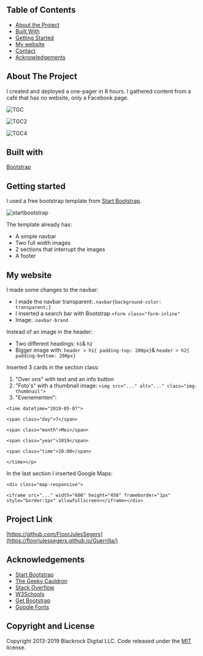 
## Table of Contents

* [About the Project](#about-the-project)
* [Built With](#built-with)
* [Getting Started](#getting-started)
* [My website](#my-website)
* [Contact](#contact)
* [Acknowledgements](#acknowledgements)

## About The Project
I created and deployed a one-pager in 8 hours. I gathered content from a café that has no website, only a Facebook page. 

![TGC](https://user-images.githubusercontent.com/49682756/57457503-f478bb00-726f-11e9-9cd5-2930cfafa599.png)

![TGC2](https://user-images.githubusercontent.com/49682756/57457507-f5a9e800-726f-11e9-9414-c352e99eb76c.png)

![TGC4](https://user-images.githubusercontent.com/49682756/57457512-f6db1500-726f-11e9-90b1-d909ae2674ad.png)

## Built with
[Bootstrap](https://getbootstrap.com)

## Getting started
I used a free bootstrap template from [Start Bootstrap](https://startbootstrap.com/templates/.).

![startbootstrap](https://user-images.githubusercontent.com/49682756/57458335-73222800-7271-11e9-9eaa-1aa9f328f9f2.png)

The template already has:
* A simple navbar
* Two full width images
* 2 sections that interrupt the images
* A footer

## My website
I made some changes to the navbar: 
* I made the navbar transparent:`.navbar{background-color: transparent;}`
* I inserted a search bar with Bootstrap `<form class="form-inline"`
* Image:`.navbar-brand`

Instead of an image in the header:
* Two different headings: `h1`& `h2`
* Bigger image with: `header > h1{ padding-top: 200px}`& `header > h2{ padding-bottom: 200px}` 

Inserted 3 cards in the section class:
1. "Over ons" with text and an info button
2. "Foto's" with a thumbnail image: `<img src="..." alt="..." class="img-thumbnail">`
3. "Evenementen":

 `<time datetime="2019-05-07">`
 
  `<span class="day">7</span>`
  
  `<span class="month">Mei</span>`
  
  `<span class="year">2019</span>`
  
   `<span class="time">20:00</span>`  
   
  `</time></p>`

In the last section I inserted Google Maps:

`<div class="map-responsive">`

  `<iframe src="..." width="600" height="450" frameborder="1px" style="border:1px" allowfullscreen></iframe></div>`
  
 ## Project Link
  [https://github.com/FloorJulesSegers](https://floorjulessegers.github.io/Guerrilla/)
  
 ## Acknowledgements
* [Start Bootstrap](https://startbootstrap.com/)
* [The Geeky Cauldron](https://www.facebook.com/CafeTheGeekycauldron/)
* [Stack Overflow](https://stackoverflow.com/)
* [W3Schools](https://www.w3schools.com/)
* [Get Bootstrap](https://getbootstrap.com/)
* [Google Fonts](https://fonts.google.com/)

 


## Copyright and License

Copyright 2013-2019 Blackrock Digital LLC. Code released under the [MIT](https://github.com/BlackrockDigital/startbootstrap-full-width-pics/blob/gh-pages/LICENSE) license.
